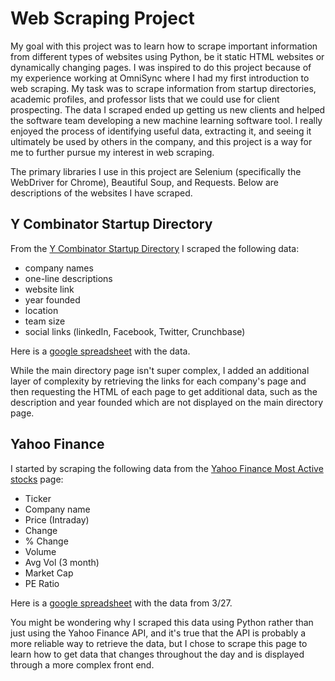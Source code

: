 # Web Scraping Project
My goal with this project was to learn how to scrape important information from different types of websites using Python, be it static HTML websites or dynamically changing pages. I was inspired to do this project because of my experience working at OmniSync where I had my first introduction to web scraping. My task was to scrape information from startup directories, academic profiles, and professor lists that we could use for client prospecting. The data I scraped ended up getting us new clients and helped the software team developing a new machine learning software tool. I really enjoyed the process of identifying useful data, extracting it, and seeing it ultimately be used by others in the company, and this project is a way for me to further pursue my interest in web scraping.

The primary libraries I use in this project are Selenium (specifically the WebDriver for Chrome), Beautiful Soup, and Requests. Below are descriptions of the websites I have scraped.

Y Combinator Startup Directory
---
From the [Y Combinator Startup Directory](https://www.ycombinator.com/companies/) I scraped the following data:
* company names
* one-line descriptions
* website link
* year founded
* location
* team size
* social links (linkedIn, Facebook, Twitter, Crunchbase)

Here is a [google spreadsheet](https://docs.google.com/spreadsheets/d/1GrnNFGHbi1ES1nWV4iymrPi_e9SBBKpDEyCVYnWkHx8/edit#gid=1678900764) with the data.

While the main directory page isn't super complex, I added an additional layer of complexity by retrieving the links for each company's page and then requesting the HTML of each page to get additional data, such as the description and year founded which are not displayed on the main directory page.

Yahoo Finance
---
I started by scraping the following data from the [Yahoo Finance Most Active stocks](https://finance.yahoo.com/most-active?count=25&offset=0) page: 
* Ticker
* Company name
* Price (Intraday)
* Change
* % Change
* Volume
* Avg Vol (3 month)
* Market Cap
* PE Ratio

Here is a [google spreadsheet](https://docs.google.com/spreadsheets/d/1xhbVqrE6CJ0y6WOII7bIvMCUlTBw0pJsvnG-wMP233Y/edit?usp=sharing) with the data from 3/27.

You might be wondering why I scraped this data using Python rather than just using the Yahoo Finance API, and it's true that the API is probably a more reliable way to retrieve the data, but I chose to scrape this page to learn how to get data that changes throughout the day and is displayed through a more complex front end. 
